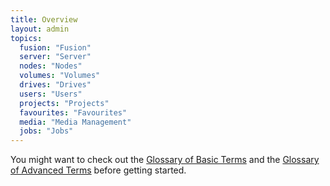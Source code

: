 ```yaml
---
title: Overview
layout: admin
topics:
  fusion: "Fusion"
  server: "Server"
  nodes: "Nodes"
  volumes: "Volumes"
  drives: "Drives"
  users: "Users"
  projects: "Projects"
  favourites: "Favourites"
  media: "Media Management"
  jobs: "Jobs"
---
```


You might want to check out the [Glossary of Basic Terms](/v2/articles/glossary-basic.html) and the [Glossary of Advanced Terms](/v2/articles/glossary-advanced.html) before getting started.

